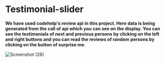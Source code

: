 # Testimonial-slider


**We have used codehelp's review api in this project. Here data is being generated from the call of api which you can see on the display. You can see the testimonials of next and previous persons by clicking on the left and right buttons and you can read the reviews of random persons by clicking on the button of surprise me.**
<br>


![Screenshot (26)](https://user-images.githubusercontent.com/88494743/231419156-9f3c14e2-8c1b-4fcc-8c1d-f07b3bcc4462.png)

